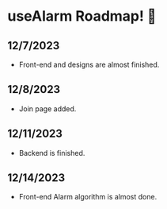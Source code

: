 # useAlarm Roadmap! 🚀

## 12/7/2023
* Front-end and designs are almost finished.

## 12/8/2023
* Join page added.

## 12/11/2023
* Backend is finished.

## 12/14/2023
* Front-end Alarm algorithm is almost done.
